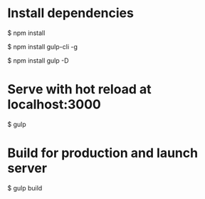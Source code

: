 # Install dependencies
$ npm install

$ npm install gulp-cli -g

$ npm install gulp -D

# Serve with hot reload at localhost:3000
$ gulp

# Build for production and launch server
$ gulp build
